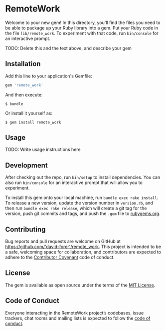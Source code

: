 # RemoteWork

Welcome to your new gem! In this directory, you'll find the files you need to be able to package up your Ruby library into a gem. Put your Ruby code in the file `lib/remote_work`. To experiment with that code, run `bin/console` for an interactive prompt.

TODO: Delete this and the text above, and describe your gem

## Installation

Add this line to your application's Gemfile:

```ruby
gem 'remote_work'
```

And then execute:

    $ bundle

Or install it yourself as:

    $ gem install remote_work

## Usage

TODO: Write usage instructions here

## Development

After checking out the repo, run `bin/setup` to install dependencies. You can also run `bin/console` for an interactive prompt that will allow you to experiment.

To install this gem onto your local machine, run `bundle exec rake install`. To release a new version, update the version number in `version.rb`, and then run `bundle exec rake release`, which will create a git tag for the version, push git commits and tags, and push the `.gem` file to [rubygems.org](https://rubygems.org).

## Contributing

Bug reports and pull requests are welcome on GitHub at https://github.com/'david-forer'/remote_work. This project is intended to be a safe, welcoming space for collaboration, and contributors are expected to adhere to the [Contributor Covenant](http://contributor-covenant.org) code of conduct.

## License

The gem is available as open source under the terms of the [MIT License](https://opensource.org/licenses/MIT).

## Code of Conduct

Everyone interacting in the RemoteWork project’s codebases, issue trackers, chat rooms and mailing lists is expected to follow the [code of conduct](https://github.com/'david-forer'/remote_work/blob/master/CODE_OF_CONDUCT.md).
